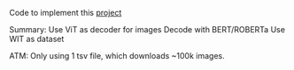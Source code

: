 Code to implement this [project](https://discuss.huggingface.co/t/image-captioning-for-spanish-with-pre-trained-vision-and-text-model/7084)

Summary:
Use ViT as decoder for images
Decode with BERT/ROBERTa
Use WIT as dataset

ATM:
Only using 1 tsv file, which downloads ~100k images.

